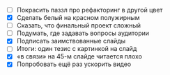 * [ ] Покрасить паззл про рефакторинг в другой цвет
* [x] Сделать белый на красном полужирным
* [ ] Сказать, что финальный проект сложный
* [ ] Подумать, где задавать вопросы аудитории
* [x] Подписать заимствованные слайды
* [ ] Итоги: один тезис с картинкой на слайд
* [x] «в связи» на 45-м слайде читается плохо
* [x] Попробовать ещё раз ускорить видео